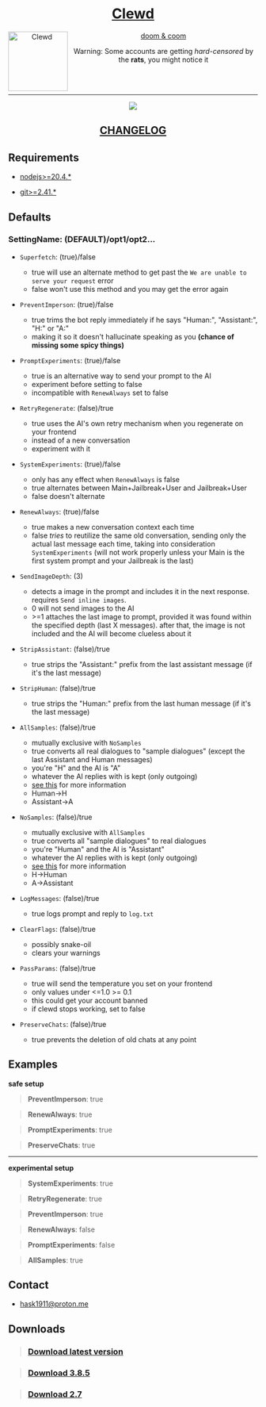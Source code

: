<div align="center">
<a href="https://gitgud.io/ahsk/clewd/">
<h1>Clewd</h1>
  <img
    height="120"
    width="120"
    alt="Clewd"
    title="Clewd"
    src="https://gitgud.io/ahsk/clewd/-/raw/master/media/logo.png"
    align="left"
  />

doom & coom
</a>
<br>

Warning: Some accounts are getting _hard-censored_ by the **rats**, you might notice it

<br>
<br>
<hr>
<a href="https://gitgud.io/ahsk/clewd/-/archive/master/clewd-master.zip">
   <img src="https://gitgud.io/ahsk/clewd/-/raw/master/media/program.png">
</a>
<h2><a href="https://gitgud.io/ahsk/clewd/-/blob/master/CHANGELOG.md">CHANGELOG</a></h2>
</div>

## Requirements

- [nodejs>=20.4.*](https://nodejs.org/en/download/current)

- [git>=2.41.*](https://gitforwindows.org/)

## Defaults

### SettingName: (DEFAULT)/opt1/opt2...

 - `Superfetch`: (true)/false
    * true will use an alternate method to get past the `We are unable to serve your request` error
    * false won't use this method and you may get the error again

 - `PreventImperson`: (true)/false
    * true trims the bot reply immediately if he says "Human:", "Assistant:", "H:" or "A:"
    * making it so it doesn't hallucinate speaking as you __(chance of missing some spicy things)__

 - `PromptExperiments`: (true)/false
    * true is an alternative way to send your prompt to the AI
    * experiment before setting to false
    * incompatible with `RenewAlways` set to false

 - `RetryRegenerate`: (false)/true
    * true uses the AI's own retry mechanism when you regenerate on your frontend
    * instead of a new conversation
    * experiment with it

 - `SystemExperiments`: (true)/false
    * only has any effect when `RenewAlways` is false
    * true alternates between Main+Jailbreak+User and Jailbreak+User
    * false doesn't alternate

 - `RenewAlways`: (true)/false
    * true makes a new conversation context each time
    * false *tries* to reutilize the same old conversation, sending only the actual last message each time, taking into consideration `SystemExperiments` (will not work properly unless your Main is the first system prompt and your Jailbreak is the last)

 - `SendImageDepth`: (3)
    - detects a image in the prompt and includes it in the next response. requires `Send inline images`.
    * 0 will not send images to the AI
    * \>=1 attaches the last image to prompt, provided it was found within the specified depth (last X messages). after that, the image is not included and the AI will become clueless about it

 - `StripAssistant`: (false)/true
    * true strips the "Assistant:" prefix from the last assistant message (if it's the last message)

 - `StripHuman`: (false)/true
    * true strips the "Human:" prefix from the last human message (if it's the last message)

 - `AllSamples`: (false)/true
    * mutually exclusive with `NoSamples`
    * true converts all real dialogues to "sample dialogues" (except the last Assistant and Human messages)
    * you're "H" and the AI is "A"
    * whatever the AI replies with is kept (only outgoing)
    * [see this](https://docs.anthropic.com/claude/docs/prompt-troubleshooting-checklist#the-prompt-is-formatted-correctly) for more information
    - Human->H
    - Assistant->A

 - `NoSamples`: (false)/true
    * mutually exclusive with `AllSamples`
    * true converts all "sample dialogues" to real dialogues
    * you're "Human" and the AI is "Assistant"
    * whatever the AI replies with is kept (only outgoing)
    * [see this](https://docs.anthropic.com/claude/docs/prompt-troubleshooting-checklist#the-prompt-is-formatted-correctly) for more information
    - H->Human
    - A->Assistant
	
 - `LogMessages`: (false)/true
    * true logs prompt and reply to `log.txt`

 - `ClearFlags`: (false)/true
    * possibly snake-oil
    * clears your warnings

 - `PassParams`: (false)/true
    * true will send the temperature you set on your frontend
    * only values under <=1.0 >= 0.1
    * this could get your account banned
    * if clewd stops working, set to false

 - `PreserveChats`: (false)/true
    * true prevents the deletion of old chats at any point



## Examples

**safe setup**
> **PreventImperson**: true

> **RenewAlways**: true

> **PromptExperiments**: true

> **PreserveChats**: true

---

**experimental setup**
> **SystemExperiments**: true

> **RetryRegenerate**: true

> **PreventImperson**: true

> **RenewAlways**: false

> **PromptExperiments**: false

> **AllSamples**: true

## Contact

- hask1911@proton.me


## Downloads

> ### [Download latest version](https://gitgud.io/ahsk/clewd/-/archive/master/clewd-master.zip)

> ### [Download 3.8.5](https://gitgud.io/ahsk/clewd/-/archive/3.8.5/clewd-3.8.5.zip)

> ### [Download 2.7](https://gitgud.io/ahsk/clewd/-/archive/2.7/clewd-2.7.zip)